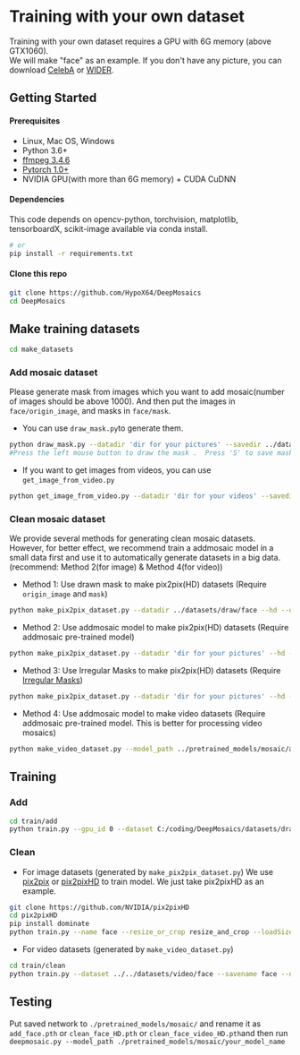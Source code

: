 # Training with your own dataset
Training with your own dataset requires a GPU with 6G memory (above GTX1060).<br>
We will make "face" as an example. If you don't have any picture, you can download [CelebA](http://mmlab.ie.cuhk.edu.hk/projects/CelebA.html) or [WIDER](http://mmlab.ie.cuhk.edu.hk/projects/WIDERFace/WiderFace_Results.html).

## Getting Started
#### Prerequisites
  - Linux, Mac OS, Windows
  - Python 3.6+
  - [ffmpeg 3.4.6](http://ffmpeg.org/)
  - [Pytorch 1.0+](https://pytorch.org/)
  - NVIDIA GPU(with more than 6G memory) + CUDA CuDNN<br>
#### Dependencies
This code depends on opencv-python, torchvision, matplotlib, tensorboardX, scikit-image available via conda install.
```bash
# or
pip install -r requirements.txt
```
#### Clone this repo
```bash
git clone https://github.com/HypoX64/DeepMosaics
cd DeepMosaics
```
## Make training datasets
```bash
cd make_datasets
```
### Add mosaic dataset
Please generate mask from images which you want to add mosaic(number of images should be above 1000). And then put the images in ```face/origin_image```, and masks in ```face/mask```.<br>
* You can use ```draw_mask.py```to generate them.
```bash
python draw_mask.py --datadir 'dir for your pictures' --savedir ../datasets/draw/face
#Press the left mouse button to draw the mask .  Press 'S' to save mask, 'A' to reduce  brush size, 'D' to increase brush size, 'W' to cancel drawing.
```
* If you want to get images from videos, you can use ```get_image_from_video.py```
```bash
python get_image_from_video.py --datadir 'dir for your videos' --savedir ../datasets/video2image --fps 1
```
### Clean mosaic dataset
We provide several methods for generating clean mosaic datasets. However, for better effect, we recommend train a addmosaic model in a small data  first and use it to automatically generate datasets in a big data. (recommend: Method 2(for image) & Method 4(for video))
* Method 1: Use drawn mask to make pix2pix(HD) datasets   (Require``` origin_image``` and ```mask```)
```bash
python make_pix2pix_dataset.py --datadir ../datasets/draw/face --hd --outsize 512 --fold 1 --name face --savedir ../datasets/pix2pix/face --mod drawn --minsize 128 --square
```
* Method 2: Use addmosaic model to make pix2pix(HD) datasets (Require addmosaic pre-trained model)
```bash
python make_pix2pix_dataset.py --datadir 'dir for your pictures' --hd --outsize 512 --fold 1 --name face --savedir ../datasets/pix2pix/face --mod network --model_path ../pretrained_models/mosaic/add_face.pth --minsize 128 --square --mask_threshold 128
```
* Method 3: Use Irregular Masks to make pix2pix(HD) datasets (Require [Irregular Masks](https://nv-adlr.github.io/publication/partialconv-inpainting))
```bash
python make_pix2pix_dataset.py --datadir 'dir for your pictures' --hd --outsize 512 --fold 1 --name face --savedir ../datasets/pix2pix/face --mod irregular --irrholedir ../datasets/Irregular_Holes_mask --square
```
* Method 4: Use addmosaic model to make video datasets (Require addmosaic pre-trained model. This is better for processing video mosaics)
```bash
python make_video_dataset.py --model_path ../pretrained_models/mosaic/add_face.pth --gpu_id 0 --datadir 'dir for your videos' --savedir ../datasets/video/face
```
## Training
### Add
```bash
cd train/add
python train.py --gpu_id 0 --dataset C:/coding/DeepMosaics/datasets/draw/face/origin_image --savename face --loadsize 512 --finesize 360 --batchsize 16
```
### Clean
* For image datasets (generated by ```make_pix2pix_dataset.py```)
We use [pix2pix](https://github.com/junyanz/pytorch-CycleGAN-and-pix2pix) or [pix2pixHD](https://github.com/NVIDIA/pix2pixHD) to train model. We just take pix2pixHD as an example.
```bash
git clone https://github.com/NVIDIA/pix2pixHD
cd pix2pixHD
pip install dominate
python train.py --name face --resize_or_crop resize_and_crop --loadSize 563 --fineSize 512 --label_nc 0 --no_instance --dataroot ../datasets/pix2pix/face
```
* For video datasets (generated by ```make_video_dataset.py```)
```bash
cd train/clean
python train.py --dataset ../../datasets/video/face --savename face --n_blocks 4 --lambda_GAN 0.01 --loadsize 286 --finesize 256 --batchsize 16 --n_layers_D 2 --num_D 3 --n_epoch 200 --gpu_id 4,5,6,7 --load_thread 16
```
## Testing
Put saved network to ```./pretrained_models/mosaic/``` and rename it as ```add_face.pth``` or ```clean_face_HD.pth``` or ```clean_face_video_HD.pth```and then run ```deepmosaic.py --model_path ./pretrained_models/mosaic/your_model_name```

